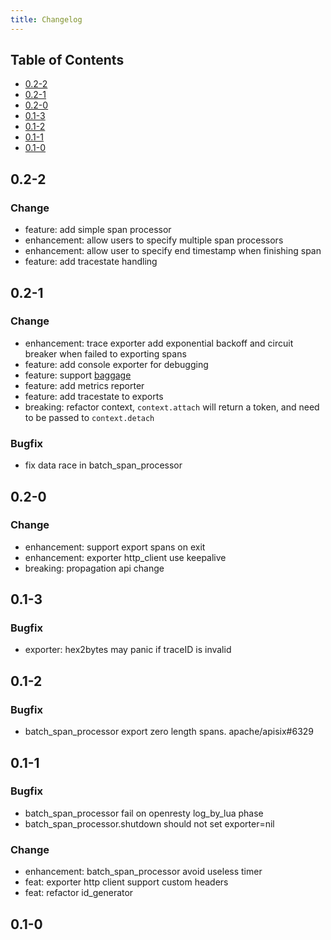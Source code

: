 ```yaml
---
title: Changelog
---
```


## Table of Contents

- [0.2-2](#022)
- [0.2-1](#021)
- [0.2-0](#020)
- [0.1-3](#013)
- [0.1-2](#012)
- [0.1-1](#011)
- [0.1-0](#010)

## 0.2-2

### Change

- feature: add simple span processor
- enhancement: allow users to specify multiple span processors
- enhancement: allow user to specify end timestamp when finishing span
- feature: add tracestate handling

## 0.2-1

### Change

- enhancement: trace exporter add exponential backoff and circuit breaker when failed to exporting spans
- feature: add console exporter for debugging
- feature: support [baggage](https://github.com/open-telemetry/opentelemetry-specification/blob/main/specification/baggage/api.md)
- feature: add metrics reporter
- feature: add tracestate to exports
- breaking: refactor context, `context.attach` will return a token, and need to be passed to `context.detach`

### Bugfix

- fix data race in batch_span_processor

## 0.2-0

### Change

- enhancement: support export spans on exit
- enhancement: exporter http_client use keepalive
- breaking: propagation api change

## 0.1-3

### Bugfix

- exporter: hex2bytes may panic if traceID is invalid

## 0.1-2

### Bugfix

- batch_span_processor export zero length spans. apache/apisix#6329

## 0.1-1

### Bugfix

- batch_span_processor fail on openresty log_by_lua phase 
- batch_span_processor.shutdown should not set exporter=nil

### Change

- enhancement: batch_span_processor avoid useless timer
- feat: exporter http client support custom headers
- feat: refactor id_generator

## 0.1-0